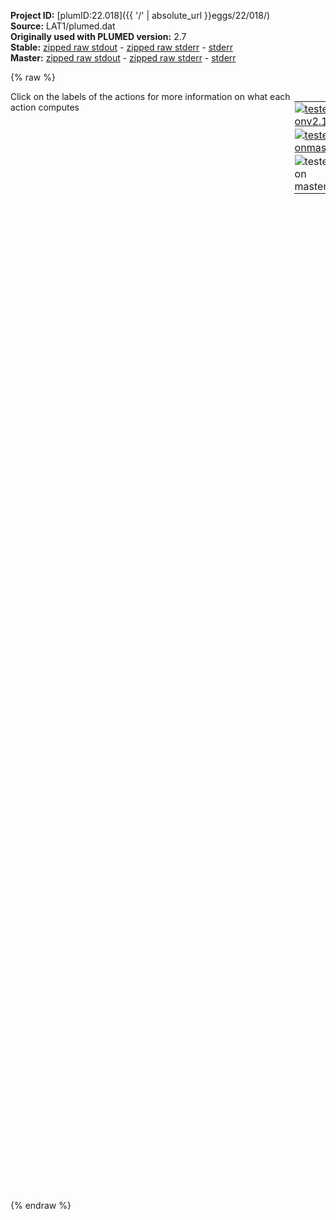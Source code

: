 **Project ID:** [plumID:22.018]({{ '/' | absolute_url }}eggs/22/018/)  
**Source:** LAT1/plumed.dat  
**Originally used with PLUMED version:** 2.7  
**Stable:** [zipped raw stdout](plumed.dat.plumed.stdout.txt.zip) - [zipped raw stderr](plumed.dat.plumed.stderr.txt.zip) - [stderr](plumed.dat.plumed.stderr)  
**Master:** [zipped raw stdout](plumed.dat.plumed_master.stdout.txt.zip) - [zipped raw stderr](plumed.dat.plumed_master.stderr.txt.zip) - [stderr](plumed.dat.plumed_master.stderr)  

{% raw %}
<div style="width: 100%; float:left">
<div style="width: 90%; float:left" id="value_details_data/LAT1/plumed.dat"> Click on the labels of the actions for more information on what each action computes </div>
<div style="width: 10%; float:left"><table><tr><td style="padding:1px"><a href="plumed.dat.plumed.stderr"><img src="https://img.shields.io/badge/v2.10-failed-red.svg" alt="tested onv2.10" /></a></td></tr><tr><td style="padding:1px"><a href="plumed.dat.plumed_master.stderr"><img src="https://img.shields.io/badge/master-failed-red.svg" alt="tested onmaster" /></a></td></tr><tr><td style="padding:1px"><img src="https://img.shields.io/badge/with-LOAD-yellow.svg" alt="tested on master" /></td></tr>
</table></div></div>
<pre style="width=97%;">
<span style="color:blue" class="comment">####### Edited by KKH on 08/17/21  #############</span>
<span style="color:blue" class="comment"># load extra file</span>
<span class="plumedtooltip" style="color:green">LOAD<span class="right">Loads a library, possibly defining new actions. <a href="https://www.plumed.org/doc-master/user-doc/html/_l_o_a_d.html" style="color:green">More details</a><i></i></span></span> <span class="plumedtooltip">FILE<span class="right">file to be loaded<i></i></span></span>=EMMIVox.cpp

<span style="color:blue" class="comment"># include topology info - set path a PDB file</span>
<span style="display:none;" id="data/LAT1/plumed.dat">The LOAD action with label <b></b> calculates something</span><span class="plumedtooltip" style="color:green">MOLINFO<span class="right">This command is used to provide information on the molecules that are present in your system. <a href="https://www.plumed.org/doc-master/user-doc/html/_m_o_l_i_n_f_o.html" style="color:green">More details</a><i></i></span></span> <span class="plumedtooltip">STRUCTURE<span class="right">a file in pdb format containing a reference structure<i></i></span></span>=gromacs.pdb <span class="plumedtooltip">WHOLE<span class="right"> The reference structure is whole, i<i></i></span></span>
<br/><span style="color:blue" class="comment"># define all heavy atoms - set path to index file</span>
<b name="data/LAT1/plumed.datprotein-h" onclick='showPath("data/LAT1/plumed.dat","data/LAT1/plumed.datprotein-h","data/LAT1/plumed.datprotein-h","brown")'>protein-h</b>: <span class="plumedtooltip" style="color:green">GROUP<span class="right">Define a group of atoms so that a particular list of atoms can be referenced with a single label in definitions of CVs or virtual atoms. <a href="https://www.plumed.org/doc-master/user-doc/html/_g_r_o_u_p.html" style="color:green">More details</a><i></i></span></span> <span class="plumedtooltip">NDX_FILE<span class="right">the name of index file (gromacs syntax)<i></i></span></span>=index2.ndx <span class="plumedtooltip">NDX_GROUP<span class="right">the name of the group to be imported (gromacs syntax) - first group found is used by default<i></i></span></span>=Protein-H_lig-H

<span style="color:blue" class="comment"># make protein whole and in the cell where map is defined</span>
<span style="display:none;" id="data/LAT1/plumed.datprotein-h">The GROUP action with label <b>protein-h</b> calculates something</span><span class="plumedtooltip" style="color:green">WHOLEMOLECULES<span class="right">This action is used to rebuild molecules that can become split by the periodic boundary conditions. <a href="https://www.plumed.org/doc-master/user-doc/html/_w_h_o_l_e_m_o_l_e_c_u_l_e_s.html" style="color:green">More details</a><i></i></span></span> ...
<span class="plumedtooltip">ADDREFERENCE<span class="right"> Define the reference position of the first atom of each entity using a PDB file<i></i></span></span>
<span class="plumedtooltip">EMST<span class="right"> only for backward compatibility, as of PLUMED 2<i></i></span></span>
<span class="plumedtooltip">ENTITY0<span class="right">the atoms that make up a molecule that you wish to align<i></i></span></span>=1-7317
<span class="plumedtooltip">ENTITY1<span class="right">the atoms that make up a molecule that you wish to align<i></i></span></span>=7318-7368
... WHOLEMOLECULES
<br/><span style="color:blue" class="comment"># create EMMI score</span>
<span style="color:blue" class="comment"># parameters  #NEED TO EDIT</span>
<b name="data/LAT1/plumed.datgmm" onclick='showPath("data/LAT1/plumed.dat","data/LAT1/plumed.datgmm","data/LAT1/plumed.datgmm","brown")'>gmm</b>: <span class="plumedtooltip" style="color:green">EMMIVOX<span class="right">Bayesian single-structure and ensemble refinement with cryo-EM maps. <a href="https://www.plumed.org/doc-master/user-doc/html/_e_m_m_i_v_o_x.html" style="color:green">More details</a><i></i></span></span> <span class="plumedtooltip">TEMP<span class="right">temperature<i></i></span></span>=300.0 <span class="plumedtooltip">NL_STRIDE<span class="right">neighbor list update frequency<i></i></span></span>=50 NL_CUTOFF=0.5 NS_CUTOFF=1.0 <span class="plumedtooltip">NO_AVER<span class="right"> no ensemble averaging in multi-replica mode<i></i></span></span> <span class="plumedtooltip">ATOMS<span class="right">atoms used in the calculation of the density map, typically all heavy atoms<i></i></span></span>=<b name="data/LAT1/plumed.datprotein-h">protein-h</b> <span class="plumedtooltip">DATA_FILE<span class="right">file with cryo-EM map<i></i></span></span>=map_plumed_align.dat <span class="plumedtooltip">NORM_DENSITY<span class="right">integral of experimental density<i></i></span></span>=1354.3429 <span class="plumedtooltip">RESOLUTION<span class="right">cryo-EM map resolution<i></i></span></span>=0.1 VOXEL=0.1087 <span class="plumedtooltip">SIGMA_MIN<span class="right">minimum density error<i></i></span></span>=0.2 <span class="plumedtooltip">STATUS_FILE<span class="right">write a file with all the data useful for restart<i></i></span></span>=EMMIStatus <span class="plumedtooltip">WRITE_STRIDE<span class="right">stride for writing status file<i></i></span></span>=2500 NOISETYPE=MARGINAL

<span style="color:blue" class="comment"># translate into bias - updated every 2 time steps</span>
<span style="display:none;" id="data/LAT1/plumed.datgmm">The EMMIVOX action with label <b>gmm</b> calculates the following quantities:<table  align="center" frame="void" width="95%" cellpadding="5%"><tr><td width="5%"><b> Quantity </b>  </td><td><b> Description </b> </td></tr><tr><td width="5%">gmm.scoreb</td><td>Bayesian score</td></tr><tr><td width="5%">gmm.scale</td><td>scale factor</td></tr><tr><td width="5%">gmm.offset</td><td>offset</td></tr><tr><td width="5%">gmm.accB</td><td>Bfactor MC acceptance</td></tr><tr><td width="5%">gmm.kbt</td><td>temperature in energy unit</td></tr></table></span><b name="data/LAT1/plumed.datemr" onclick='showPath("data/LAT1/plumed.dat","data/LAT1/plumed.datemr","data/LAT1/plumed.datemr","brown")'>emr</b>: <span class="plumedtooltip" style="color:green">BIASVALUE<span class="right">Takes the value of one variable and use it as a bias <a href="https://www.plumed.org/doc-master/user-doc/html/_b_i_a_s_v_a_l_u_e.html" style="color:green">More details</a><i></i></span></span> <span class="plumedtooltip">ARG<span class="right">the labels of the scalar/vector arguments whose values will be used as a bias on the system<i></i></span></span>=<b name="data/LAT1/plumed.datgmm">gmm.scoreb</b> <span class="plumedtooltip">STRIDE<span class="right">the frequency with which the forces due to the bias should be calculated<i></i></span></span>=2

<span style="color:blue" class="comment"># print output to file</span>
<span style="display:none;" id="data/LAT1/plumed.datemr">The BIASVALUE action with label <b>emr</b> calculates the following quantities:<table  align="center" frame="void" width="95%" cellpadding="5%"><tr><td width="5%"><b> Quantity </b>  </td><td><b> Description </b> </td></tr><tr><td width="5%">emr.bias</td><td>the instantaneous value of the bias potential</td></tr><tr><td width="5%">emr._bias</td><td>one or multiple instances of this quantity can be referenced elsewhere in the input file</td></tr></table></span><span class="plumedtooltip" style="color:green">PRINT<span class="right">Print quantities to a file. <a href="https://www.plumed.org/doc-master/user-doc/html/_p_r_i_n_t.html" style="color:green">More details</a><i></i></span></span> <span class="plumedtooltip">ARG<span class="right">the labels of the values that you would like to print to the file<i></i></span></span>=<b name="data/LAT1/plumed.datgmm">gmm.*</b> <span class="plumedtooltip">FILE<span class="right">the name of the file on which to output these quantities<i></i></span></span>=COLVAR <span class="plumedtooltip">STRIDE<span class="right"> the frequency with which the quantities of interest should be output<i></i></span></span>=2500
</pre>
{% endraw %}
